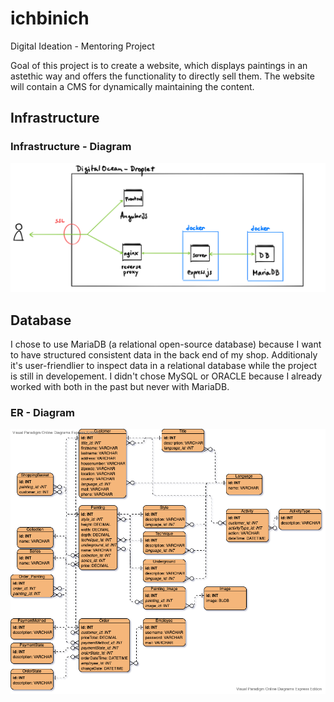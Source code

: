 # ichbinich
Digital Ideation - Mentoring Project

Goal of this project is to create a website, which displays paintings in an astethic way and offers the functionality to directly sell them. 
The website will contain a CMS for dynamically maintaining the content.

## Infrastructure

### Infrastructure - Diagram
![infrastructure-diagram](doku/infrastructure-diagram.jpeg)


## Database
I chose to use MariaDB (a relational open-source database) because I want to have structured consistent data in the back end of my shop. Additionaly it's user-friendlier to inspect data in a relational database while the project is still in developement. I didn't chose MySQL or ORACLE because I already worked with both in the past but never with MariaDB.  

### ER - Diagram
![er-diagram](doku/er-diagram.png)
